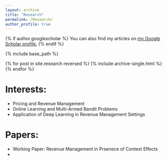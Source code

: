 ```yaml
---
layout: archive
title: "Research"
permalink: /Research/
author_profile: true
---
```


{% if author.googlescholar %}
  You can also find my articles on <u><a href="{{author.googlescholar}}">my Google Scholar profile</a>.</u>
{% endif %}

{% include base_path %}

{% for post in site.research reversed %}
  {% include archive-single.html %}
{% endfor %}

# Interests:
* Pricing and Revenue Management
* Online Learning and Multi-Armed Bandit Problems
* Application of Deep Learning in Revenue Management Settings

# Papers:
* Working Paper: Revenue Management in Prsenece of Context Effects
* 
